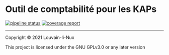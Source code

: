 # Outil de comptabilité pour les KAPs

[![pipeline status](https://gitlab.com/louvainlinux/compta/badges/main/pipeline.svg)](https://gitlab.com/louvainlinux/compta/-/commits/main)
[![coverage report](https://gitlab.com/louvainlinux/compta/badges/main/coverage.svg)](https://gitlab.com/louvainlinux/compta/-/commits/main)

---

Copyright © 2021 Louvain-li-Nux

This project is licensed under the GNU GPLv3.0 or any later version
